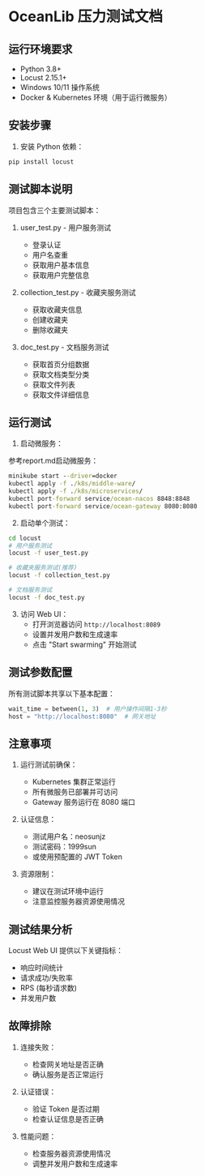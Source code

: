 # OceanLib 压力测试文档

## 运行环境要求

- Python 3.8+
- Locust 2.15.1+
- Windows 10/11 操作系统
- Docker & Kubernetes 环境（用于运行微服务）

## 安装步骤

1. 安装 Python 依赖：

```bash
pip install locust
```


## 测试脚本说明

项目包含三个主要测试脚本：

1. user_test.py - 用户服务测试
   - 登录认证
   - 用户名查重
   - 获取用户基本信息
   - 获取用户完整信息

2. collection_test.py - 收藏夹服务测试
   - 获取收藏夹信息
   - 创建收藏夹
   - 删除收藏夹

3. doc_test.py - 文档服务测试
   - 获取首页分组数据
   - 获取文档类型分类
   - 获取文件列表
   - 获取文件详细信息

## 运行测试
1. 启动微服务：  

参考report.md启动微服务：
```cmd
minikube start --driver=docker
kubectl apply -f ./k8s/middle-ware/
kubectl apply -f ./k8s/microservices/
kubectl port-forward service/ocean-nacos 8848:8848
kubectl port-forward service/ocean-gateway 8080:8080
```

2. 启动单个测试：

```bash
cd locust
# 用户服务测试
locust -f user_test.py

# 收藏夹服务测试(推荐)
locust -f collection_test.py

# 文档服务测试
locust -f doc_test.py
```

3. 访问 Web UI：
   - 打开浏览器访问 `http://localhost:8089`
   - 设置并发用户数和生成速率
   - 点击 "Start swarming" 开始测试

## 测试参数配置

所有测试脚本共享以下基本配置：

```python
wait_time = between(1, 3)  # 用户操作间隔1-3秒
host = "http://localhost:8080"  # 网关地址
```

## 注意事项

1. 运行测试前确保：
   - Kubernetes 集群正常运行
   - 所有微服务已部署并可访问
   - Gateway 服务运行在 8080 端口

2. 认证信息：
   - 测试用户名：neosunjz
   - 测试密码：1999sun
   - 或使用预配置的 JWT Token

3. 资源限制：
   - 建议在测试环境中运行
   - 注意监控服务器资源使用情况

## 测试结果分析

Locust Web UI 提供以下关键指标：

- 响应时间统计
- 请求成功/失败率
- RPS (每秒请求数)
- 并发用户数

## 故障排除

1. 连接失败：
   - 检查网关地址是否正确
   - 确认服务是否正常运行

2. 认证错误：
   - 验证 Token 是否过期
   - 检查认证信息是否正确

3. 性能问题：
   - 检查服务器资源使用情况
   - 调整并发用户数和生成速率